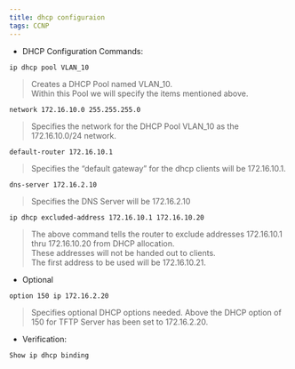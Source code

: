 ```yaml
---
title: dhcp configuraion
tags: CCNP
---
```



- DHCP Configuration Commands:

```
ip dhcp pool VLAN_10
```

> Creates a DHCP Pool named VLAN_10.  
> Within this Pool we will specify the items mentioned above.

```
network 172.16.10.0 255.255.255.0
```

> Specifies the network for the DHCP Pool VLAN_10 as the 172.16.10.0/24 network.

```
default-router 172.16.10.1
```

> Specifies the “default gateway” for the dhcp clients will be 172.16.10.1.

```
dns-server 172.16.2.10
```

> Specifies the DNS Server will be 172.16.2.10

```
ip dhcp excluded-address 172.16.10.1 172.16.10.20
```

> The above command tells the router to exclude addresses 172.16.10.1 thru 172.16.10.20 from DHCP allocation.  
> These addresses will not be handed out to clients.  
> The first address to be used will be 172.16.10.21.

- Optional

```
option 150 ip 172.16.2.20
```

> Specifies optional DHCP options needed.
> Above the DHCP option of 150 for TFTP Server has been set to 172.16.2.20.

- Verification:
```
Show ip dhcp binding
```
